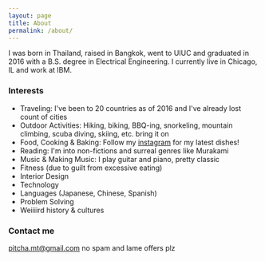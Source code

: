 ```yaml
---
layout: page
title: About
permalink: /about/
---
```


I was born in Thailand, raised in Bangkok, went to UIUC and graduated in 2016 with a B.S. degree in Electrical Engineering. I currently live in Chicago, IL and work at IBM.

### Interests

- Traveling: I've been to 20 countries as of 2016 and I've already lost count of cities
- Outdoor Activities: Hiking, biking, BBQ-ing, snorkeling, mountain climbing, scuba diving, skiing, etc. bring it on
- Food, Cooking & Baking: Follow my [instagram](https://www.instagram.com/ppitchyy) for my latest dishes! 
- Reading: I'm into non-fictions and surreal genres like Murakami
- Music & Making Music: I play guitar and piano, pretty classic
- Fitness (due to guilt from excessive eating)
- Interior Design
- Technology
- Languages (Japanese, Chinese, Spanish)
- Problem Solving
- Weiiiird history & cultures

### Contact me

[pitcha.mt@gmail.com](mailto:pitcha.mt@gmail.com) no spam and lame offers plz